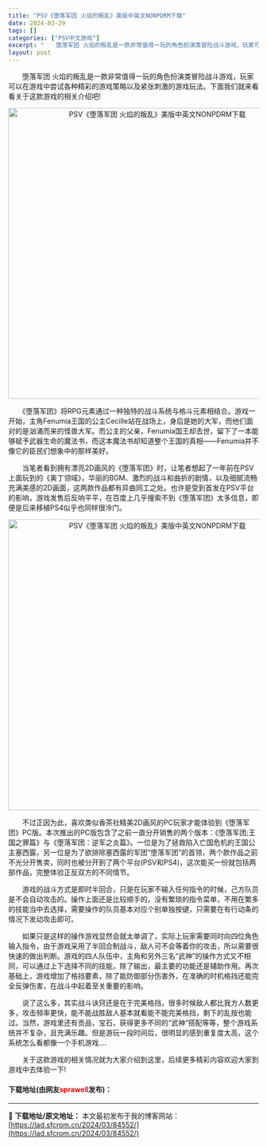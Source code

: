 ```yaml
---
title: "PSV《堕落军团 火焰的叛乱》美版中英文NONPDRM下载"
date: 2024-03-29
tags: []
categories: ["PSV中文游戏"]
excerpt: "　　堕落军团 火焰的叛乱是一款非常值得一玩的角色扮演类冒险战斗游戏，玩家可以在游戏中尝试各种精彩的游戏策略以及紧张刺激的游戏玩法。下面我们就来看看关于这款游戏的相关介绍吧! 　　《堕落军团》将RPG元素通过一种独特的战斗系统与格斗元素相结合。游戏一开始，主角Fenumia王国的公主Cecille站在&hellip;"
layout: post
---
```


 <p>　　堕落军团 火焰的叛乱是一款非常值得一玩的角色扮演类冒险战斗游戏，玩家可以在游戏中尝试各种精彩的游戏策略以及紧张刺激的游戏玩法。下面我们就来看看关于这款游戏的相关介绍吧!</p> <p align="center"><img align="" border="0" src="https://lad.sfcrom.cn/wp-content/uploads/2024/03/20240329_660666f00c27e.webp" width="584" alt="PSV《堕落军团 火焰的叛乱》美版中英文NONPDRM下载" /></p> <p>　　《堕落军团》将RPG元素通过一种独特的战斗系统与格斗元素相结合。游戏一开始，主角Fenumia王国的公主Cecille站在战场上，身后是她的大军，而他们面对的是汹涌而来的怪兽大军。而公主的父亲，Fenumia国王却去世，留下了一本能够赋予武器生命的魔法书，而这本魔法书却知道整个王国的真相&mdash;&mdash;Fenumia并不像它的臣民们想象中的那样美好。</p> <p>　　当笔者看到拥有漂亮2D画风的《堕落军团》时，让笔者想起了一年前在PSV上面玩到的《奥丁领域》，华丽的BGM、激烈的战斗和曲折的剧情，以及细腻流畅充满美感的2D画面，这两款作品都有异曲同工之处。也许是受到首发在PSV平台的影响，游戏发售后反响平平，在百度上几乎搜索不到《堕落军团》太多信息，即便是后来移植PS4似乎也同样很冷门。</p> <p align="center"><img align="" border="0" src="https://lad.sfcrom.cn/wp-content/uploads/2024/03/20240329_660666f0b319b.webp" width="584" alt="PSV《堕落军团 火焰的叛乱》美版中英文NONPDRM下载" /></p> <p>　　不过正因为此，喜欢类似香茶社精美2D画风的PC玩家才能体验到《堕落军团》PC版。本次推出的PC版包含了之前一直分开销售的两个版本：《堕落军团;王国之罪篇》与《堕落军团：逆军之炎篇》。一位是为了拯救陷入亡国危机的王国公主塞西露，另一位是为了欲排除塞西露的军团&ldquo;堕落军团&rdquo;的首领，两个款作品之前不光分开售卖，同时也被分开到了两个平台(PSV和PS4)，这次能买一份就包括两部作品，完整体验正反双方的不同情节。</p> <p>　　游戏的战斗方式是即时半回合，只是在玩家不输入任何指令的时候，己方队员是不会自动攻击的。操作上面还是比较顺手的，没有繁琐的指令菜单，不用在繁多的技能当中去选择，需要操作的队员基本对应个别单独按键，只需要在有行动条的情况下发动攻击即可。</p> <p>　　如果只是这样的操作游戏显然会就太单调了，实际上玩家需要同时向四位角色输入指令，由于游戏采用了半回合制战斗，敌人可不会等着你的攻击，所以需要很快速的做出判断。游戏的四人队伍中，主角和另外三名&ldquo;武神&rdquo;的操作方式又不相同，可以通过上下选择不同的技能，除了输出，最主要的功能还是辅助作用。再次基础上，游戏增加了格挡要素，除了能防御部分伤害外，在准确的时机格挡还能完全反弹伤害，在战斗中起着至关重要的影响。</p> <p>　　说了这么多，其实战斗诀窍还是在于完美格挡，很多时候敌人都比我方人数更多，攻击频率更快，能不能战胜敌人基本就看能不能完美格挡，剩下的乱按也能过。当然，游戏里还有贡品，宝石，获得更多不同的&ldquo;武神&rdquo;搭配等等，整个游戏系统并不复杂，且充满乐趣。但是游玩一段时间后，很明显的感到重复度太高，这个系统怎么看都像一个手机游戏....　</p> <p>　　关于这款游戏的相关情况就为大家介绍到这里，后续更多精彩内容欢迎大家到游戏中去体验一下!</p> <p><h4>下载地址(由网友<font color="red">sprawell</font>发布)：</h4></p> 

---
📖 **下载地址/原文地址：** 本文最初发布于我的博客网站：[https://lad.sfcrom.cn/2024/03/84552/](https://lad.sfcrom.cn/2024/03/84552/)
